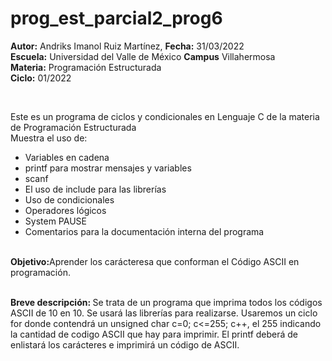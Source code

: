 # prog_est_parcial2_prog6
<p><b>Autor:</b> Andriks Imanol Ruiz Martínez, <b>Fecha:</b> 31/03/2022 <br>
  <b>Escuela:</b> Universidad del Valle de México <b>Campus</b> Villahermosa <br>
  <b>Materia:</b> Programación Estructurada <br>
  <b>Ciclo:</b> 01/2022</p>
<br>
<p>Este es un programa de ciclos y condicionales en Lenguaje C de la materia de Programación Estructurada<br>
Muestra el uso de:
  <ul>
    <li>Variables en cadena</li>
    <li>printf para mostrar mensajes y variables</li>
    <li>scanf</li>
    <li>El uso de include para las librerías</li>
    <li>Uso de condicionales</li>
    <li>Operadores lógicos</li>
    <li>System PAUSE</li>
    <li>Comentarios para la documentación interna del programa</li>
    </ul>
    </p>
<br>
<b>Objetivo:</b>Aprender los carácteresa que conforman el Código ASCII en programación.
<br>
<br>
<p><b>Breve descripción: </b>
Se trata de un programa que imprima todos los códigos ASCII de 10 en 10. Se usará las librerías  para realizarse. Usaremos un ciclo for donde contendrá un unsigned char c=0; c<=255; c++, el 255 indicando la cantidad de codigo ASCII que hay para imprimir. El printf deberá de enlistará los carácteres e imprimirá un código de ASCII.
<br>
</p>

